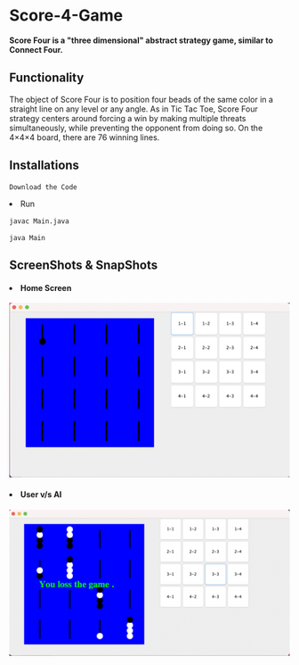 # Score-4-Game

**Score Four is a "three dimensional" abstract strategy game, similar to Connect Four.**

<h2>Functionality</h2>
<p>The object of Score Four is to position four beads of the same color in a straight line on any level or any angle. As in Tic Tac Toe, Score Four strategy centers around forcing a win by making multiple threats simultaneously, while preventing the opponent from doing so. On the 4×4×4 board, there are 76 winning lines.</p>

<h2>Installations</h2>

```
Download the Code
```
<li>Run</li>

```
javac Main.java
```
```
java Main
```

<h2>ScreenShots & SnapShots</h2>


<h4><li> Home Screen</li> </h4>

![](image/Image1.png)

<h4><li> User v/s AI </li> </h4>

![](image/Image2.png)
